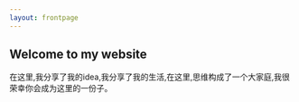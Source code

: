 ```yaml
---
layout: frontpage
---
```


## Welcome to my website

在这里,我分享了我的idea,我分享了我的生活,在这里,思维构成了一个大家庭,我很荣幸你会成为这里的一份子。 
